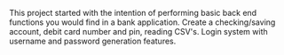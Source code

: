 This project started with the intention of performing basic back end functions you would find in a bank application. Create a checking/saving account, debit card number and pin, reading CSV's. Login system with username and password generation features. 
